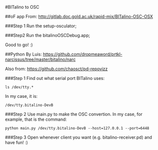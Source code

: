 #BITalino to OSC

##oF app
From: http://gitlab.doc.gold.ac.uk/rapid-mix/BITalino-OSC-OSX

###Step 1
Run the setup-osculator;

###Step2
Run the bitalinoOSCDebug.app;

Good to go! :)


##Python 
By Luis: https://github.com/dropmeaword/prtkl-narcissus/tree/master/bitalino/narc

Also from: https://github.com/chaosct/pd-repovizz

###Step 1
Find out what serial port BITalino uses:
```
ls /dev/tty.*
```

In my case, it is:
```
/dev/tty.bitalino-DevB
```

###Step 2
Use main.py to make the OSC convertion. In my case, for example, that is the command:
```
python main.py /dev/tty.bitalino-DevB --host=127.0.0.1 --port=6448
```

###Step 3
Open whenever client you want (e.g. bitalino-receiver.pd) and have fun! :)
